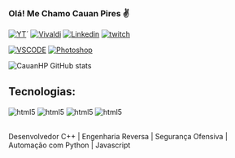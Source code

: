 
### Olá! Me Chamo Cauan Pires ✌
[![YT](https://img.shields.io/badge/YouTube-FF0000?style=for-the-badge&logo=youtube&logoColor=white)](https://youtube.com/CauanHP)´
[![Vivaldi](https://img.shields.io/badge/Vivaldi-EF3939?style=for-the-badge&logo=Vivaldi&logoColor=white)](https://vivaldi.com/)
[![Linkedin](https://img.shields.io/badge/LinkedIn-0077B5?style=for-the-badge&logo=linkedin&logoColor=white)](https://linkedin.com/CauanHP)
[![twitch](https://img.shields.io/badge/Twitch-9146FF?style=for-the-badge&logo=twitch&logoColor=white)](?)

[![VSCODE](https://img.shields.io/badge/Made%20for-VSCode-1f425f.svg)](https://visualstudio.com/CauanHP)
[![Photoshop](https://aleen42.github.io/badges/src/photoshop.svg)](?)

![CauanHP GitHub stats](https://github-readme-stats.vercel.app/api?username=CauanHP&show_icons=true&theme=onedark)

## Tecnologias:

<div style="display: inline_block">
    <img align="center"  alt="html5" src="https://img.shields.io/badge/HTML5-E34F26?style=for-the-badge&logo=html5&logoColor=white" />
        <img align="center"  alt="html5" src="https://img.shields.io/badge/CSS3-1572B6?style=for-the-badge&logo=css3&logoColor=white" />
            <img align="center"  alt="html5" src="https://img.shields.io/badge/JavaScript-323330?style=for-the-badge&logo=javascript&logoColor=F7DF1E" />
            <img align="center"  alt="html5" src="https://img.shields.io/badge/React-20232A?style=for-the-badge&logo=react&logoColor=61DAFB" />
</div> <br>

Desenvolvedor C++ | Engenharia Reversa | Segurança Ofensiva | Automação com Python | Javascript
